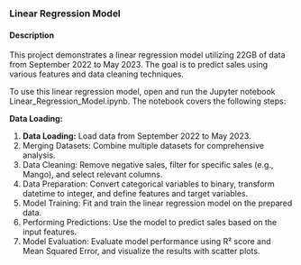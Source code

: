 <h3>Linear Regression Model</h3>

<h4>Description</h4>
This project demonstrates a linear regression model utilizing 22GB of data from September 2022 to May 2023. The goal is to predict sales using various features and data cleaning techniques.

To use this linear regression model, open and run the Jupyter notebook Linear_Regression_Model.ipynb. The notebook covers the following steps:


<strong>Data Loading:</strong>
1. <strong>Data Loading:</strong> Load data from September 2022 to May 2023.
2. Merging Datasets: Combine multiple datasets for comprehensive analysis.
3. Data Cleaning: Remove negative sales, filter for specific sales (e.g., Mango), and select relevant columns.
4. Data Preparation: Convert categorical variables to binary, transform datetime to integer, and define features and target variables.
5. Model Training: Fit and train the linear regression model on the prepared data.
6. Performing Predictions: Use the model to predict sales based on the input features.
7. Model Evaluation: Evaluate model performance using R² score and Mean Squared Error, and visualize the results with scatter plots.

